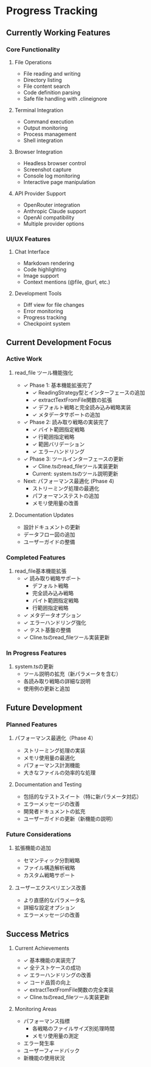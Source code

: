 # Progress Tracking

## Currently Working Features

### Core Functionality
1. File Operations
   - File reading and writing
   - Directory listing
   - File content search
   - Code definition parsing
   - Safe file handling with .clineignore

2. Terminal Integration
   - Command execution
   - Output monitoring
   - Process management
   - Shell integration

3. Browser Integration
   - Headless browser control
   - Screenshot capture
   - Console log monitoring
   - Interactive page manipulation

4. API Provider Support
   - OpenRouter integration
   - Anthropic Claude support
   - OpenAI compatibility
   - Multiple provider options

### UI/UX Features
1. Chat Interface
   - Markdown rendering
   - Code highlighting
   - Image support
   - Context mentions (@file, @url, etc.)

2. Development Tools
   - Diff view for file changes
   - Error monitoring
   - Progress tracking
   - Checkpoint system

## Current Development Focus

### Active Work
1. read_file ツール機能強化
   - ✓ Phase 1: 基本機能拡張完了
     - ✓ ReadingStrategy型とインターフェースの追加
     - ✓ extractTextFromFile関数の拡張
     - ✓ デフォルト戦略と完全読み込み戦略実装
     - ✓ メタデータサポートの追加
   - ✓ Phase 2: 読み取り戦略の実装完了
     - ✓ バイト範囲指定戦略
     - ✓ 行範囲指定戦略
     - ✓ 範囲バリデーション
     - ✓ エラーハンドリング
   - ✓ Phase 3: ツールインターフェースの更新
     - ✓ Cline.tsのread_fileツール実装更新
     - Current: system.tsのツール説明更新
   - Next: パフォーマンス最適化 (Phase 4)
     - ストリーミング処理の最適化
     - パフォーマンステストの追加
     - メモリ使用量の改善

2. Documentation Updates
   - 設計ドキュメントの更新
   - データフロー図の追加
   - ユーザーガイドの整備

### Completed Features
1. read_file基本機能拡張
   - ✓ 読み取り戦略サポート
     - デフォルト戦略
     - 完全読み込み戦略
     - バイト範囲指定戦略
     - 行範囲指定戦略
   - ✓ メタデータオプション
   - ✓ エラーハンドリング強化
   - ✓ テスト基盤の整備
   - ✓ Cline.tsのread_fileツール実装更新

### In Progress Features
1. system.tsの更新
   - ツール説明の拡充（新パラメータを含む）
   - 各読み取り戦略の詳細な説明
   - 使用例の更新と追加

## Future Development

### Planned Features
1. パフォーマンス最適化（Phase 4）
   - ストリーミング処理の実装
   - メモリ使用量の最適化
   - パフォーマンス計測機能
   - 大きなファイルの効率的な処理

2. Documentation and Testing
   - 包括的なテストスイート（特に新パラメータ対応）
   - エラーメッセージの改善
   - 開発者ドキュメントの拡充
   - ユーザーガイドの更新（新機能の説明）

### Future Considerations
1. 拡張機能の追加
   - セマンティック分割戦略
   - ファイル構造解析戦略
   - カスタム戦略サポート

2. ユーザーエクスペリエンス改善
   - より直感的なパラメータ名
   - 詳細な設定オプション
   - エラーメッセージの改善

## Success Metrics
1. Current Achievements
   - ✓ 基本機能の実装完了
   - ✓ 全テストケースの成功
   - ✓ エラーハンドリングの改善
   - ✓ コード品質の向上
   - ✓ extractTextFromFile関数の完全実装
   - ✓ Cline.tsのread_fileツール実装更新

2. Monitoring Areas
   - パフォーマンス指標
     - 各戦略のファイルサイズ別処理時間
     - メモリ使用量の測定
   - エラー発生率
   - ユーザーフィードバック
   - 新機能の使用状況
